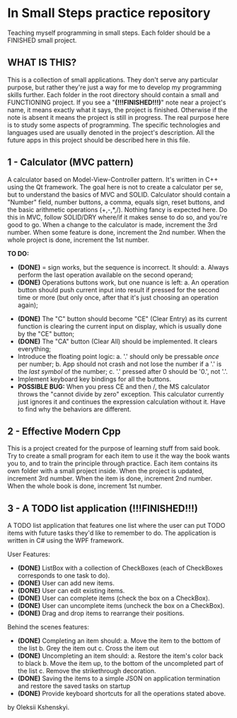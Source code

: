 # In Small Steps practice repository
Teaching myself programming in small steps. Each folder should be a FINISHED small project.

## WHAT IS THIS?
This is a collection of small applications. They don't serve any particular purpose, but rather they're just a way for me to develop my programming skills further.
Each folder in the root directory should contain a small and FUNCTIONING project.
If you see a "**(!!!FINISHED!!!)**" note near a project's name, it means exactly what it says, the project is finished. Otherwise if the note is absent it means the project is still in progress.
The real purpose here is to study some aspects of programming. The specific technologies and languages used are usually denoted in the project's description.
All the future apps in this project should be described here in this file.

## 1 - Calculator (MVC pattern)
A calculator based on Model-View-Controller pattern. It's written in C++ using the Qt framework.
The goal here is not to create a calculator per se, but to understand the basics of MVC and SOLID.
Calculator should contain a "Number" field, number buttons, a comma, equals sign, reset buttons, and the basic arithmetic operations (+,-,*,/).
Nothing fancy is expected here. Do this in MVC, follow SOLID/DRY where/if it makes sense to do so, and you're good to go.
When a change to the calculator is made, increment the 3rd number. When some feature is done, increment the 2nd number. When the whole project is done,
increment the 1st number.

**TO DO:**
  + **(DONE)** = sign works, but the sequence is incorrect. It should:
    a. Always perform the last operation available on the second operand;
  + **(DONE)** Operations buttons work, but one nuance is left:
    a. An operation button should push current input into result if pressed for the second time or more (but only once, after that it's just choosing an operation again);
  - **(DONE)** The "C" button should become "CE" (Clear Entry) as its current function is clearing the current input on display, which is usually done by the "CE" button;
  - **(DONE)** The "CA" button (Clear All) should be implemented. It clears everything;
  - Introduce the floating point logic:
    a. '.' should only be pressable *once* per number;
    b. App should not crash and not lose the number if a '.' is the *last symbol* of the number;
    c. '.' pressed after 0 should be '0.', not '.'.
  - Implement keyboard key bindings for all the buttons.
  - **POSSIBLE BUG:** When you press CE and then /, the MS calculator throws the "cannot divide by zero" exception. This calculator currently just ignores it and continues the expression calculation without it. Have to find why the behaviors are different.

## 2 - Effective Modern Cpp
This is a project created for the purpose of learning stuff from said book. Try to create a small program for each item to use it the way the book
wants you to, and to train the principle through practice.
Each item contains its own folder with a small project inside. When the project is updated, increment 3rd number. When the item is done, increment 
2nd number. When the whole book is done, increment 1st number.

## 3 - A TODO list application (!!!FINISHED!!!)
A TODO list application that features one list where the user can put TODO items with future tasks they'd like to remember to do.
The application is written in C# using the WPF framework. 

User Features:
+ **(DONE)** ListBox with a collection of CheckBoxes (each of CheckBoxes corresponds to one task to do).
+ **(DONE)** User can add new items.
+ **(DONE)** User can edit existing items.
+ **(DONE)** User can complete items (check the box on a CheckBox).
+ **(DONE)** User can uncomplete items (uncheck the box on a CheckBox).
+ **(DONE)** Drag and drop items to rearrange their positions.

Behind the scenes features:
+ **(DONE)** Completing an item should:
  a. Move the item to the bottom of the list
  b. Grey the item out
  c. Cross the item out
+ **(DONE)** Uncompleting an item should:
  a. Restore the item's color back to black
  b. Move the item up, to the bottom of the uncompleted part of the list
  c. Remove the strikethrough decoration.
+ **(DONE)** Saving the items to a simple JSON on application termination and restore the saved tasks on startup
+ **(DONE)** Provide keyboard shortcuts for all the operations stated above.


by Oleksii <DarkSpectre> Kshenskyi.
